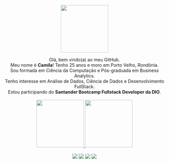 <p align="center">
  <img height="150em" src="https://user-images.githubusercontent.com/47782228/181848511-31061add-afed-4520-9076-227990877b2f.png"/>
</p>

<div align="center">
Olá, bem vindo(a) ao meu GitHub. </br> Meu nome é <b>Camila</b>! Tenho 25 anos e moro em Porto Velho, Rondônia. </br> Sou formada em Ciência da Computação e Pós-graduada em Business Analytics. </br> Tenho interesse em Análise de Dados, Ciência de Dados e Desenvolvimento FullStack.</br>
Estou participando do <b>Santander Bootcamp Fullstack Developer da DIO</b>.
</div>

<br/>

<div align="center"">
<a href="https://github.com/seu-usuário-aqui">
<img height="150em" src="https://github-readme-stats.vercel.app/api/top-langs/?username=kmilasantos&layout=compact&langs_count=7&theme=dracula"/>
<img height="150em" src="https://github-readme-stats.vercel.app/api?username=kmilasantos&show_icons=true&theme=dracula&include_all_commits=true&count_private=true"/>
</div>

<br/>

<div align="center">
<a href="https://www.facebook.com/camilasantos.ro" target="_blank"><img src="https://img.shields.io/badge/-Facebook-%230047B3?style=for-the-badge&logo=facebook&logoColor=white" target="_blank"></a>
<a href="https://www.instagram.com/kmilasantos_" target="_blank"><img src="https://img.shields.io/badge/-Instagram-%23E4405F?style=for-the-badge&logo=instagram&logoColor=white" target="_blank"></a>
<a href="https://www.linkedin.com/in/kmilasantos" target="_blank"><img src="https://img.shields.io/badge/-LinkedIn-%230077B5?style=for-the-badge&logo=linkedin&logoColor=white" target="_blank"></a>   
<a href = "mailto:camilasilvasantos97@hotmail.com"><img src="https://img.shields.io/badge/Gmail-D14836?style=for-the-badge&logo=gmail&logoColor=white" target="_blank"></a>
</div>
 
<!---
kmilasantos/kmilasantos é um repositório ✨ especial ✨ porque seu `README.md` (este arquivo) aparece no seu perfil do GitHub.
Você pode clicar no link Visualizar para dar uma olhada nas suas alterações.
--->
